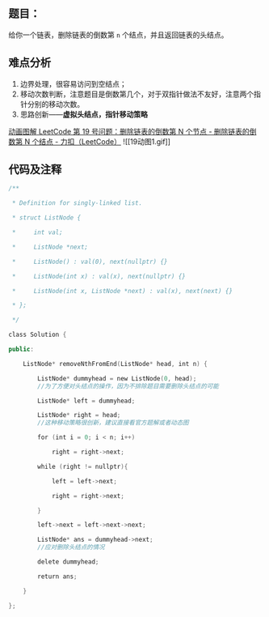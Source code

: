 ## 题目：
给你一个链表，删除链表的倒数第 `n` 个结点，并且返回链表的头结点。

## 难点分析
1. 边界处理，很容易访问到空结点；
2. 移动次数判断，注意题目是倒数第几个，对于双指针做法不友好，注意两个指针分别的移动次数。
3. 思路创新——**虚拟头结点，指针移动策略**

[动画图解 LeetCode 第 19 号问题：删除链表的倒数第 N 个节点 - 删除链表的倒数第 N 个结点 - 力扣（LeetCode）](https://leetcode.cn/problems/remove-nth-node-from-end-of-list/solution/dong-hua-tu-jie-leetcode-di-19-hao-wen-ti-shan-chu/)
![[19动图1.gif]]
## 代码及注释
```c++
/**

 * Definition for singly-linked list.

 * struct ListNode {

 *     int val;

 *     ListNode *next;

 *     ListNode() : val(0), next(nullptr) {}

 *     ListNode(int x) : val(x), next(nullptr) {}

 *     ListNode(int x, ListNode *next) : val(x), next(next) {}

 * };

 */

class Solution {

public:

    ListNode* removeNthFromEnd(ListNode* head, int n) {

        ListNode* dummyhead = new ListNode(0, head);
        //为了方便对头结点的操作，因为不排除题目需要删除头结点的可能

        ListNode* left = dummyhead;

        ListNode* right = head;
        //这种移动策略很创新，建议直接看官方题解或者动态图

        for (int i = 0; i < n; i++)

            right = right->next;

        while (right != nullptr){

            left = left->next;

            right = right->next;

        }

        left->next = left->next->next;

        ListNode* ans = dummyhead->next;
        //应对删除头结点的情况

        delete dummyhead;

        return ans;

    }

};
```
